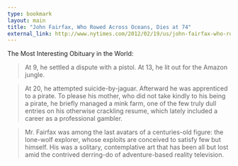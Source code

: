 ```yaml
---
type: bookmark
layout: main
title: "John Fairfax, Who Rowed Across Oceans, Dies at 74"
external_link: http://www.nytimes.com/2012/02/19/us/john-fairfax-who-rowed-across-oceans-dies-at-74.html?_r=3
---
```

The Most Interesting Obituary in the World:

>At 9, he settled a dispute with a pistol. At 13, he lit out for the Amazon jungle.

>At 20, he attempted suicide-by-jaguar. Afterward he was apprenticed to a pirate. To please his mother, who did not take kindly to his being a pirate, he briefly managed a mink farm, one of the few truly dull entries on his otherwise crackling resume, which lately included a career as a professional gambler.

>Mr. Fairfax was among the last avatars of a centuries-old figure: the lone-wolf explorer, whose exploits are conceived to satisfy few but himself. His was a solitary, contemplative art that has been all but lost amid the contrived derring-do of adventure-based reality television.